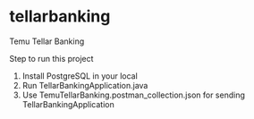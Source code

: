 # tellarbanking
Temu Tellar Banking

Step to run this project

1. Install PostgreSQL in your local
2. Run TellarBankingApplication.java
3. Use TemuTellarBanking.postman_collection.json for sending TellarBankingApplication
